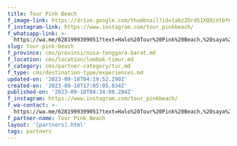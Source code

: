 ```yaml
---
title: Tour Pink Beach
f_image-link: https://drive.google.com/thumbnail?id=1abzZOrdS1XQ9iVtbY8IGfCph5jgtXCQX
f_instagram-link: https://www.instagram.com/tour_pinkbeach/
f_whatsapp-link: >-
  https://wa.me/6281999399051?text=Halo%20Tour%20Pink%20Beach,%20saya%20dapat%20info%20dari%20@loocale.id%20dan%20punya%20pertanyaan
slug: tour-pink-beach
f_province: cms/provinsi/nusa-tenggara-barat.md
f_location: cms/location/lombok-timur.md
f_category: cms/partner-category/tur.md
f_type: cms/destination-type/experiences.md
updated-on: '2023-09-18T04:19:52.290Z'
created-on: '2023-09-10T17:05:05.834Z'
published-on: '2023-09-18T04:34:08.284Z'
f_instagram: https://www.instagram.com/tour_pinkbeach/
f_wa-contact: >-
  https://wa.me/6281999399051?text=Halo%20Tour%20Pink%20Beach,%20saya%20dapat%20info%20dari%20@loocale.id%20dan%20punya%20pertanyaan
f_partner-name: Tour Pink Beach
layout: '[partners].html'
tags: partners
---
```



